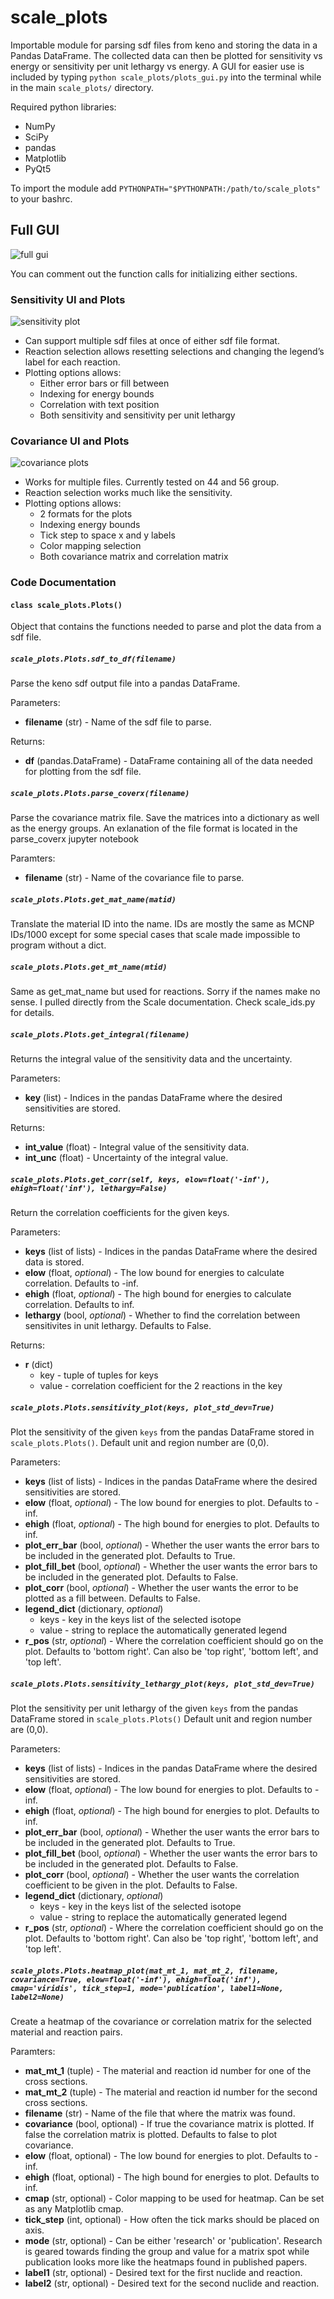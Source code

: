 # scale_plots
Importable module for parsing sdf files from keno and storing the data in a Pandas DataFrame. The collected data can then be plotted for sensitivity vs energy or sensitivity per unit lethargy vs energy. A GUI for easier use is included by typing `python scale_plots/plots_gui.py` into the terminal while in the main `scale_plots/` directory.

Required python libraries:
* NumPy
* SciPy
* pandas
* Matplotlib
* PyQt5

To import the module add `PYTHONPATH="$PYTHONPATH:/path/to/scale_plots"` to your bashrc.

## Full GUI
![full gui](./pictures/full_gui.png)

You can comment out the function calls for initializing either sections.

### Sensitivity UI and Plots

![sensitivity plot](./pictures/sensitivity_plot.png)

* Can support multiple sdf files at once of either sdf file format.​
* Reaction selection allows resetting selections and changing the legend’s label for each reaction.
* Plotting options allows:​
    * Either error bars or fill between​
    * Indexing for energy bounds​
    * Correlation with text position​
    * Both sensitivity and sensitivity per unit lethargy​

### Covariance UI and Plots
![covariance plots](./pictures/covariance_plot.png)
* Works for multiple files. Currently tested on 44 and 56 group.​
* Reaction selection works much like the sensitivity.​
* Plotting options allows:​
    * 2 formats for the plots​
    * Indexing energy bounds​
    * Tick step to space x and y labels​
    * Color mapping selection​
    * Both covariance matrix and correlation matrix​

### Code Documentation
#### `class scale_plots.Plots()`
Object that contains the functions needed to parse and plot the data from a sdf file.

##### `scale_plots.Plots.sdf_to_df(filename)`
Parse the keno sdf output file into a pandas DataFrame.

Parameters:
* **filename** (str) - Name of the sdf file to parse.

Returns:
* **df** (pandas.DataFrame) - DataFrame containing all of the data needed for plotting from the sdf file.

##### `scale_plots.Plots.parse_coverx(filename)`
Parse the covariance matrix file. Save the matrices into a dictionary as well as the energy groups.
An exlanation of the file format is located in the parse_coverx jupyter notebook

Paramters:
* **filename** (str) - Name of the covariance file to parse.

##### `scale_plots.Plots.get_mat_name(matid)`
Translate the material ID into the name. IDs are mostly the same as MCNP IDs/1000 except for some special cases that scale made impossible to program without a dict.

##### `scale_plots.Plots.get_mt_name(mtid)`
Same as get_mat_name but used for reactions. Sorry if the names make no sense. I pulled directly from the Scale documentation. Check scale_ids.py for details.

##### `scale_plots.Plots.get_integral(filename)`
Returns the integral value of the sensitivity data and the uncertainty.

Parameters:
* **key** (list) - Indices in the pandas DataFrame where the desired sensitivities are stored.

Returns:
* **int_value** (float) - Integral value of the sensitivity data.
* **int_unc** (float) - Uncertainty of the integral value.

##### `scale_plots.Plots.get_corr(self, keys, elow=float('-inf'), ehigh=float('inf'), lethargy=False)`
Return the correlation coefficients for the given keys.

Parameters:
* **keys** (list of lists) - Indices in the pandas DataFrame where the desired data is stored.
* **elow** (float, *optional*) - The low bound for energies to calculate correlation. Defaults to -inf.
* **ehigh** (float, *optional*) - The high bound for energies to calculate correlation. Defaults to inf.
* **lethargy** (bool, *optional*) - Whether to find the correlation between sensitivites in unit lethargy. Defaults to False.

Returns:
* **r** (dict)
  - key - tuple of tuples for keys
  - value - correlation coefficient for the 2 reactions in the key

##### `scale_plots.Plots.sensitivity_plot(keys, plot_std_dev=True)`
Plot the sensitivity of the given `keys` from the pandas DataFrame stored in `scale_plots.Plots()`.
Default unit and region number are (0,0).

Parameters:
* **keys** (list of lists) - Indices in the pandas DataFrame where the desired sensitivities are stored.
* **elow** (float, *optional*) - The low bound for energies to plot. Defaults to -inf.
* **ehigh** (float, *optional*) - The high bound for energies to plot. Defaults to inf.
* **plot_err_bar** (bool, *optional*) - Whether the user wants the error bars to be included in the generated plot. Defaults to True.
* **plot_fill_bet** (bool, *optional*) - Whether the user wants the error bars to be included in the generated plot. Defaults to False.
* **plot_corr** (bool, *optional*) - Whether the user wants the error to be plotted as a fill between. Defaults to False.
* **legend_dict** (dictionary, *optional*)
  - keys - key in the keys list of the selected isotope
  - value - string to replace the automatically generated legend
* **r_pos** (str, *optional*) - Where the correlation coefficient should go on the plot. Defaults to 'bottom right'. Can also be 'top right', 'bottom left', and 'top left'.

##### `scale_plots.Plots.sensitivity_lethargy_plot(keys, plot_std_dev=True)`
Plot the sensitivity per unit lethargy of the given `keys` from the pandas DataFrame stored in `scale_plots.Plots()`
Default unit and region number are (0,0).

Parameters:
* **keys** (list of lists) - Indices in the pandas DataFrame where the desired sensitivities are stored.
* **elow** (float, *optional*) - The low bound for energies to plot. Defaults to -inf.
* **ehigh** (float, *optional*) - The high bound for energies to plot. Defaults to inf.
* **plot_err_bar** (bool, *optional*) - Whether the user wants the error bars to be included in the generated plot. Defaults to True.
* **plot_fill_bet** (bool, *optional*) - Whether the user wants the error bars to be included in the generated plot. Defaults to False.
* **plot_corr** (bool, *optional*) - Whether the user wants the correlation coefficient to be given in the plot. Defaults to False.
* **legend_dict** (dictionary, *optional*)
  - keys - key in the keys list of the selected isotope
  - value - string to replace the automatically generated legend
* **r_pos** (str, *optional*) - Where the correlation coefficient should go on the plot. Defaults to 'bottom right'. Can also be 'top right', 'bottom left', and 'top left'.

##### `scale_plots.Plots.heatmap_plot(mat_mt_1, mat_mt_2, filename, covariance=True, elow=float('-inf'), ehigh=float('inf'), cmap='viridis', tick_step=1, mode='publication', label1=None, label2=None)`
Create a heatmap of the covariance or correlation matrix for the selected material and reaction pairs.

Paramters:
* **mat_mt_1** (tuple) - The material and reaction id number for one of the cross sections.
* **mat_mt_2** (tuple) - The material and reaction id number for the second cross sections.
* **filename** (str) - Name of the file that where the matrix was found.
* **covariance** (bool, optional) - If true the covariance matrix is plotted. If false the correlation matrix is plotted. Defaults to false to plot covariance.
* **elow** (float, optional) - The low bound for energies to plot. Defaults to -inf.
* **ehigh** (float, optional) - The high bound for energies to plot. Defaults to inf.
* **cmap** (str, optional) - Color mapping to be used for heatmap. Can be set as any Matplotlib cmap.
* **tick_step** (int, optional) - How often the tick marks should be placed on axis.
* **mode** (str, optional) - Can be either 'research' or 'publication'. Research is geared towards finding the group and value for a matrix spot while publication looks more like the heatmaps found in published papers.
* **label1** (str, optional) - Desired text for the first nuclide and reaction.
* **label2** (str, optional) - Desired text for the second nuclide and reaction.
